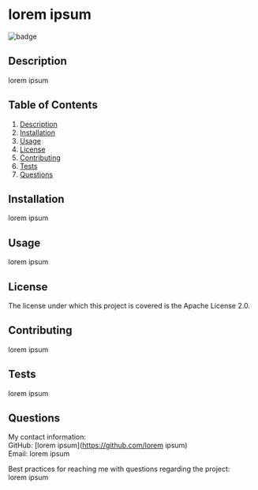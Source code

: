# lorem ipsum

![badge](https://img.shields.io/badge/license-Apache-2.0-brightgreen)<br/>

## Description

lorem ipsum

## Table of Contents

1. [Description](#description)
2. [Installation](#installation)
3. [Usage](#usage)
4. [License](#license)
5. [Contributing](#contributing)
6. [Tests](#tests)
7. [Questions](#questions)

## Installation

lorem ipsum

## Usage

lorem ipsum

## License

The license under which this project is covered is the Apache License 2.0.

## Contributing

lorem ipsum

## Tests

lorem ipsum

## Questions

My contact information:<br/>
GitHub: [lorem ipsum](https://github.com/lorem ipsum)<br/>
Email: lorem ipsum<br/>

Best practices for reaching me with questions regarding the project:<br/>
lorem ipsum